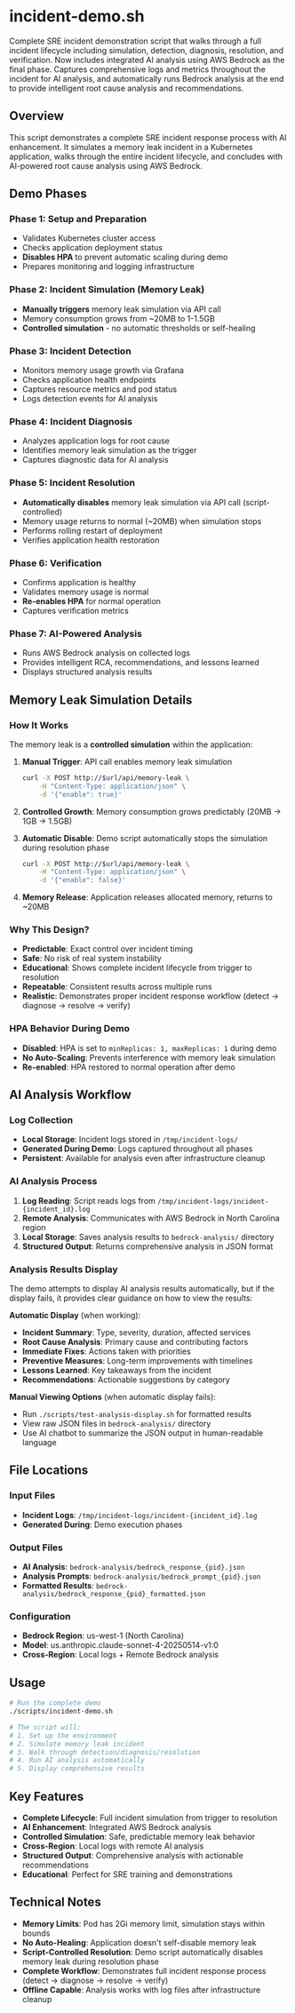 # incident-demo.sh

Complete SRE incident demonstration script that walks through a full incident lifecycle including simulation, detection, diagnosis, resolution, and verification. Now includes integrated AI analysis using AWS Bedrock as the final phase. Captures comprehensive logs and metrics throughout the incident for AI analysis, and automatically runs Bedrock analysis at the end to provide intelligent root cause analysis and recommendations.

## Overview

This script demonstrates a complete SRE incident response process with AI enhancement. It simulates a memory leak incident in a Kubernetes application, walks through the entire incident lifecycle, and concludes with AI-powered root cause analysis using AWS Bedrock.

## Demo Phases

### Phase 1: Setup and Preparation
- Validates Kubernetes cluster access
- Checks application deployment status
- **Disables HPA** to prevent automatic scaling during demo
- Prepares monitoring and logging infrastructure

### Phase 2: Incident Simulation (Memory Leak)
- **Manually triggers** memory leak simulation via API call
- Memory consumption grows from ~20MB to 1-1.5GB
- **Controlled simulation** - no automatic thresholds or self-healing

### Phase 3: Incident Detection
- Monitors memory usage growth via Grafana
- Checks application health endpoints
- Captures resource metrics and pod status
- Logs detection events for AI analysis

### Phase 4: Incident Diagnosis
- Analyzes application logs for root cause
- Identifies memory leak simulation as the trigger
- Captures diagnostic data for AI analysis

### Phase 5: Incident Resolution
- **Automatically disables** memory leak simulation via API call (script-controlled)
- Memory usage returns to normal (~20MB) when simulation stops
- Performs rolling restart of deployment
- Verifies application health restoration

### Phase 6: Verification
- Confirms application is healthy
- Validates memory usage is normal
- **Re-enables HPA** for normal operation
- Captures verification metrics

### Phase 7: AI-Powered Analysis
- Runs AWS Bedrock analysis on collected logs
- Provides intelligent RCA, recommendations, and lessons learned
- Displays structured analysis results

## Memory Leak Simulation Details

### How It Works
The memory leak is a **controlled simulation** within the application:

1. **Manual Trigger**: API call enables memory leak simulation
   ```bash
   curl -X POST http://$url/api/memory-leak \
       -H "Content-Type: application/json" \
       -d '{"enable": true}'
   ```

2. **Controlled Growth**: Memory consumption grows predictably (20MB → 1GB → 1.5GB)

3. **Automatic Disable**: Demo script automatically stops the simulation during resolution phase
   ```bash
   curl -X POST http://$url/api/memory-leak \
       -H "Content-Type: application/json" \
       -d '{"enable": false}'
   ```

4. **Memory Release**: Application releases allocated memory, returns to ~20MB

### Why This Design?
- **Predictable**: Exact control over incident timing
- **Safe**: No risk of real system instability
- **Educational**: Shows complete incident lifecycle from trigger to resolution
- **Repeatable**: Consistent results across multiple runs
- **Realistic**: Demonstrates proper incident response workflow (detect → diagnose → resolve → verify)

### HPA Behavior During Demo
- **Disabled**: HPA is set to `minReplicas: 1, maxReplicas: 1` during demo
- **No Auto-Scaling**: Prevents interference with memory leak simulation
- **Re-enabled**: HPA restored to normal operation after demo

## AI Analysis Workflow

### Log Collection
- **Local Storage**: Incident logs stored in `/tmp/incident-logs/`
- **Generated During Demo**: Logs captured throughout all phases
- **Persistent**: Available for analysis even after infrastructure cleanup

### AI Analysis Process
1. **Log Reading**: Script reads logs from `/tmp/incident-logs/incident-{incident_id}.log`
2. **Remote Analysis**: Communicates with AWS Bedrock in North Carolina region
3. **Local Storage**: Saves analysis results to `bedrock-analysis/` directory
4. **Structured Output**: Returns comprehensive analysis in JSON format

### Analysis Results Display
The demo attempts to display AI analysis results automatically, but if the display fails, it provides clear guidance on how to view the results:

**Automatic Display** (when working):
- **Incident Summary**: Type, severity, duration, affected services
- **Root Cause Analysis**: Primary cause and contributing factors
- **Immediate Fixes**: Actions taken with priorities
- **Preventive Measures**: Long-term improvements with timelines
- **Lessons Learned**: Key takeaways from the incident
- **Recommendations**: Actionable suggestions by category

**Manual Viewing Options** (when automatic display fails):
- Run `./scripts/test-analysis-display.sh` for formatted results
- View raw JSON files in `bedrock-analysis/` directory
- Use AI chatbot to summarize the JSON output in human-readable language

## File Locations

### Input Files
- **Incident Logs**: `/tmp/incident-logs/incident-{incident_id}.log`
- **Generated During**: Demo execution phases

### Output Files
- **AI Analysis**: `bedrock-analysis/bedrock_response_{pid}.json`
- **Analysis Prompts**: `bedrock-analysis/bedrock_prompt_{pid}.json`
- **Formatted Results**: `bedrock-analysis/bedrock_response_{pid}_formatted.json`

### Configuration
- **Bedrock Region**: us-west-1 (North Carolina)
- **Model**: us.anthropic.claude-sonnet-4-20250514-v1:0
- **Cross-Region**: Local logs + Remote Bedrock analysis

## Usage

```bash
# Run the complete demo
./scripts/incident-demo.sh

# The script will:
# 1. Set up the environment
# 2. Simulate memory leak incident
# 3. Walk through detection/diagnosis/resolution
# 4. Run AI analysis automatically
# 5. Display comprehensive results
```

## Key Features

- **Complete Lifecycle**: Full incident simulation from trigger to resolution
- **AI Enhancement**: Integrated AWS Bedrock analysis
- **Controlled Simulation**: Safe, predictable memory leak behavior
- **Cross-Region**: Local logs with remote AI analysis
- **Structured Output**: Comprehensive analysis with actionable recommendations
- **Educational**: Perfect for SRE training and demonstrations

## Technical Notes

- **Memory Limits**: Pod has 2Gi memory limit, simulation stays within bounds
- **No Auto-Healing**: Application doesn't self-disable memory leak
- **Script-Controlled Resolution**: Demo script automatically disables memory leak during resolution phase
- **Complete Workflow**: Demonstrates full incident response process (detect → diagnose → resolve → verify)
- **Offline Capable**: Analysis works with log files after infrastructure cleanup 